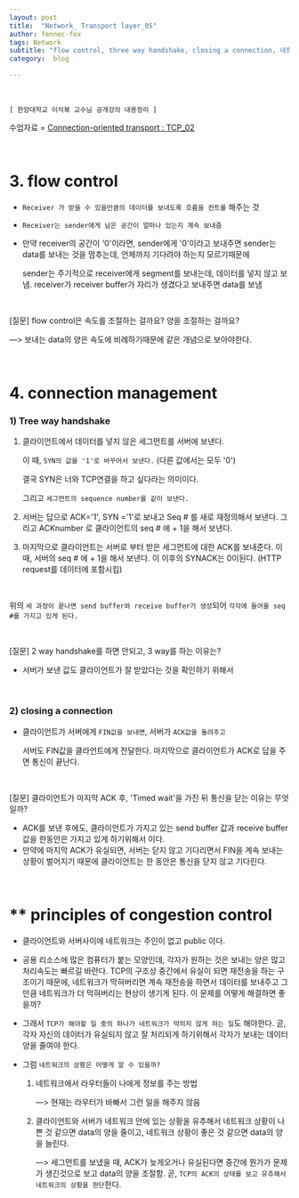 ```yaml
---
layout: post
title:  "Network_ Transport layer_05"
author: fennec-fox
tags: Network
subtitle: "flow control, three way handshake, closing a connection, 네트워크 혼잡 통제의 원리"
category:  blog

---
```


<br>

`[ 한양대학교 이석복 교수님 공개강의 내용정리 ]`

수업자료 = [ Connection-oriented transport : TCP_02 ](http://kocw.xcache.kinxcdn.com/KOCW/document/2015/hanyang/leesukbok0326/7.pdf)

<br>

# 3. flow control

- `Receiver 가 받을 수 있을만큼의 데이터를 보내도록 흐름을 컨트롤` 해주는 것

- `Receiver는 sender에게 남은 공간이 얼마나 있는지 계속 보내줌`

- 만약 receiver의 공간이 '0'이라면, sender에게 '0'이라고 보내주면 sender는 data를 보내는 것을 멈추는데, 언제까지 기다려야 하는지 모르기때문에 

  sender는 주기적으로 receiver에게 segment를 보내는데, 데이터를 넣지 않고 보냄. receiver가 receiver buffer가 자리가 생겼다고 보내주면 data를 보냄

<br>

[질문] flow control은 속도를 조절하는 걸까요? 양을 조절하는 걸까요?

—> 보내는 data의 양은 속도에 비례하기때문에 같은 개념으로 보아야한다.

<br>

# 4. connection management

### 1) Tree way handshake

1. 클라이언트에서 데이터를 넣지 않은 세그먼트를 서버에 보낸다. 

   이 때, `SYN의 값을 '1'로 바꾸어서 보낸다.` (다른 값에서는 모두 '0')

   결국 SYN은 너와 TCP연결을 하고 싶다라는 의미이다.

   그리고 `세그먼트의 sequence number를 같이 보낸다.`

2. 서버는 답으로 ACK='1', SYN ='1'로 보내고 Seq # 를 새로 재정의해서 보낸다. 그리고 ACKnumber 로 클라이언트의 seq # 에 + 1을 해서 보낸다.

3. 마지막으로 클라이언트는 서버로 부터 받은 세그먼트에 대한 ACK를 보내준다. 이 때, 서버의 seq # 에 + 1을 해서 보낸다. 이 이후의 SYNACK는 0이된다. (HTTP request를 데이터에 포함시킴)

<br>

위의 `세 과정이 끝나면 send buffer와 receive buffer가 생성`되어 `각각에 들어올 seq #를 가지고 있게 된다.`

<br>

[질문] 2 way handshake를 하면 안되고, 3 way를 하는 이유는?

- 서버가 보낸 값도 클라이언트가 잘 받았다는 것을 확인하기 위해서 

<br>

### 2) closing a connection

- 클라이언트가 서버에게 `FIN값을 보내면`, 서버가 `ACK값을 돌려주고`

  서버도 FIN값을 클라언트에게 전달한다. 마지막으로 클라이언트가 ACK로  답을 주면 통신이 끝난다.

<br>

[질문] 클라이언트가 마지막 ACK 후, 'Timed wait'을 가진 뒤 통신을 닫는 이유는 무엇일까? 

- ACK를 보낸 후에도, 클라이언트가 가지고 있는 send buffer 값과 receive buffer 값을 한동안은 가지고 있게 하기위해서 이다.
- 만약에 마지막 ACK가 유실되면, 서버는 닫지 않고 기다리면서 FIN을 계속 보내는 상황이 벌어지기 때문에 클라이언트는 한 동안은 통신을 닫지 않고 기다린다.

<br>

# ** principles of congestion control

- 클라이언트와 서버사이에 네트워크는 주인이 없고 public 이다. 

- 공용 리소스에 많은 컴퓨터가 붙는 모양인데, 각자가 원하는 것은 보내는 양은 많고 처리속도는 빠르길 바란다. TCP의 구조상 중간에서 유실이 되면 재전송을 하는 구조이기 때문에, 네트워크가 막혀버리면 계속 재전송을 하면서 데이터를 보내주고 그만큼 네트워크가 더 막혀버리는 현상이 생기게 된다. 이 문제를 어떻게 해결하면 좋을까?

- 그래서 `TCP가 해야할 일 중의 하나가 네트워크가 막히지 않게 하는 일`도 해야한다. 곧, 각자 자신의 데이터가 유실되지 않고 잘 처리되게 하기위해서 각자가 보내는 데이터 양을 줄여야 한다. 

- 그럼 `네트워크의 상황은 어떻게 알 수 있을까?`

  1. 네트워크에서 라우터들이 나에게 정보를 주는 방법

     —> 현재는 라우터가 바빠서 그런 일을 해주지 않음

  2. 클라이언트와 서버가 네트워크 안에 있는 상황을 유추해서 네트워크 상황이 나쁜 것 같으면 data의 양을 줄이고, 네트워크 상황이 좋은 것 같으면 data의 양을 늘린다. 

     —> 세그먼트를 보냈을 때, ACK가 늦게오거나 유실된다면 중간에 뭔가가 문제가 생긴것으로 보고 data의 양을 조절함. 곧, `TCP의 ACK의 상태를 보고 유추해서 네트워크의 상황을 판단`한다. 

<br>

 